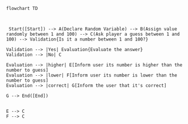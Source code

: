 ```mermaid
flowchart TD



 Start([Start]) --> A(Declare Random Variable) --> B(Assign value randomly between 1 and 100) --> C(Ask player a guess between 1 and 100) --> Validation{Is it a number between 1 and 100?}   

Validation --> |Yes| Evaluation{Evaluate the answer}
Validation --> |No| C

Evaluation --> |higher| E[Inform user its number is higher than the number to guess]
Evaluation --> |lower| F[Inform user its number is lower than the number to guess]
Evaluation --> |correct| G[Inform the user that it's correct]

G --> End([End])


E --> C
F --> C



```

<!--

The process follows a flow from START to END with two moments when the answer of the user is evaluated.
In the first one, validation, the system evaluate if the answer is a number between 1 and 100. If so, it continues. If not, it ask the user a number again
In the second one, evaluation, the system evaluate if the answer is correct. If so, it goes to END. If not, it informs the user iif its guess is lower or higher than the number to guess and ask the user a number again

-->